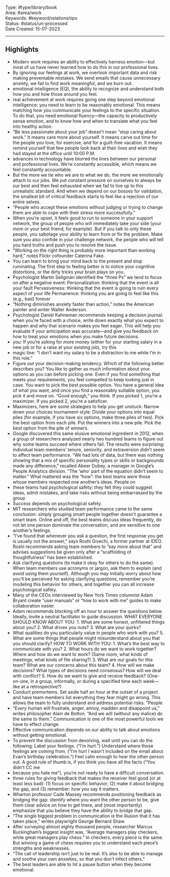 Type: #type/library/book  
Area: #area/work  
Keywords: #keyword/relationships  
Status: #status/un-processed  
Date Created: 15-07-2023
___
## Highlights
- Modern work requires an ability to effectively harness emotion—but most of us have never learned how to do this in our professional lives.
- By ignoring our feelings at work, we overlook important data and risk making preventable mistakes. We send emails that cause unnecessary anxiety, we fail to find work meaningful, and we burn out.
- emotional intelligence (EQ), the ability to recognize and understand both how you and how those around you feel.
- real achievement at work requires going one step beyond emotional intelligence: you need to learn to be reasonably emotional. This means matching how you communicate your feelings to the specific situation. To do that, you need emotional fluency—the capacity to productively sense emotion, and to know how and when to translate what you feel into healthy action.
- “Be less passionate about your job” doesn’t mean “stop caring about work.” It means care more about yourself. It means carve out time for the people you love, for exercise, and for a guilt-free vacation. It means remind yourself that few people look back at their lives and wish they had stayed at the office until 10:00 P.M.
- advances in technology have blurred the lines between our personal and professional lives. We’re constantly accessible, which means we feel constantly accountable.
- But the more we tie who we are to what we do, the more we emotionally attach to our jobs. We put constant pressure on ourselves to always be our best and then feel exhausted when we fail to live up to this unrealistic standard. And when we depend on our bosses for validation, the smallest bit of critical feedback starts to feel like a rejection of our entire selves.
- “People who accept these emotions without judging or trying to change them are able to cope with their stress more successfully.”
- When you’re upset, it feels good to run to someone in your support network, the group of people who will immediately take your side (your mom or your best friend, for example). But if you talk to only these people, you sabotage your ability to learn from or fix the problem. Make sure you also confide in your challenge network, the people who will tell you hard truths and push you to resolve the issue.
- “Working on the right thing is probably more important than working hard,” notes Flickr cofounder Caterina Fake.
- You can learn to bring your mind back to the present and stop ruminating. The first step to feeling better is to notice your cognitive distortions, or the dirty tricks your brain plays on you.
- Psychologist Martin Seligman identified the “three Ps” we tend to focus on after a negative event: Personalization: thinking that the event is all your fault Pervasiveness: thinking that the event is going to ruin every aspect of your life Permanence: thinking you are going to feel like this (e.g., bad) forever
- “Nothing diminishes anxiety faster than action,” notes the American painter and writer Walter Anderson.
- Psychologist Daniel Kahneman recommends keeping a decision journal: when you’re faced with a choice, write down exactly what you expect to happen and why that scenario makes you feel eager. This will help you evaluate if your anticipation was accurate—and give you feedback on how to treat your emotions when you make future decisions.
- you: If you’re asking for more money (either for your starting salary in a new job or for a raise at your existing job), try this
- magic line: “I don’t want my salary to be a distraction to me while I’m in this role.”
- Figure out your decision-making tendency. Which of the following better describes you? You like to gather as much information about your options as you can before picking one. Even if you find something that meets your requirements, you feel compelled to keep looking just in case. You want to pick the best possible option. You have a general idea of what you want, and once you find a reasonably suitable option, you pick it and move on. “Good enough,” you think. If you picked 1, you’re a maximizer. If you picked 2, you’re a satisficer.
- Maximizers, here are some strategies to help you get unstuck: Narrow down your choices tournament-style: Divide your options into equal piles (for example, if you have six options, make three piles of two). Pick the best option from each pile. Put the winners into a new pile. Pick the best option from the pile of winners.
- Google discovered this same elusive emotional ingredient in 2012, when a group of researchers analyzed nearly two hundred teams to figure out why some teams succeed where others fail. The results were surprising: individual team members’ tenure, seniority, and extraversion didn’t seem to affect team performance. “We had lots of data, but there was nothing showing that a mix of specific personality types or skills or backgrounds made any difference,” recalled Abeer Dubey, a manager in Google’s People Analytics division. “The ‘who’ part of the equation didn’t seem to matter.” What mattered was the “how”: the best teams were those whose members respected one another’s ideas. People on
- these teams had psychological safety: they felt they could suggest ideas, admit mistakes, and take risks without being embarrassed by the group
- Success depends on psychological safety.
- MIT researchers who studied team performance came to the same conclusion: simply grouping smart people together doesn’t guarantee a smart team. Online and off, the best teams discuss ideas frequently, do not let one person dominate the conversation, and are sensitive to one another’s feelings.
- “I’ve found that whenever you ask a question, the first response you get is usually not the answer,” says Roshi Givechi, a former partner at IDEO. Roshi recommends asking team members to “say more about that” and advises suggestions be given only after a “scaffolding of thoughtfulness” has been established.
- Ask clarifying questions (to make it okay for others to do the same). When team members use acronyms or jargon, ask them to explain (and avoid using them yourself). Although you may initially worry about how you’ll be perceived for asking clarifying questions, remember you’re modeling this behavior for others, and together you can all increase psychological safety.
- Many of the CEOs interviewed by New York Times columnist Adam Bryant create “user manuals” or “how to work with me” guides to make collaboration easier.
- Adam recommends blocking off an hour to answer the questions below. Ideally, invite a neutral facilitator to guide discussion. WHAT EVERYONE SHOULD KNOW ABOUT YOU: 1. What are some honest, unfiltered things about you? 2. What drives you nuts? 3. What are your quirks?
- What qualities do you particularly value in people who work with you? 5. What are some things that people might misunderstand about you that you should clarify? HOW TO WORK WITH YOU: 1. What’s the best way to communicate with you? 2. What hours do we want to work together? Where and how do we want to work? (Same room, what kinds of meetings, what kinds of file sharing?) 3. What are our goals for this team? What are our concerns about this team? 4. How will we make decisions? What types of decisions need consensus? How will we deal with conflict? 5. How do we want to give and receive feedback? (One-on-one, in a group, informally, or during a specified time each week—like at a retrospective?)
- Conduct premortems. Set aside half an hour at the outset of a project and have team members list everything they fear might go wrong. This allows the team to fully understand and address potential risks. “People
- “Every human will frustrate, anger, annoy, madden and disappoint us,” writes philosopher Alain de Botton. “And we will (without any malice) do the same to them.” Communication is one of the most powerful tools we have to effect change.
- Effective communication depends on our ability to talk about emotions without getting emotional.
- To prevent the discussion from devolving, wait until you can do the following: Label your feelings. (“I’m hurt.”) Understand where those feelings are coming from. (“I’m hurt I wasn’t included on the email about Evan’s birthday celebration.”) Feel calm enough to hear the other person out. A good rule of thumb is, if you think you have all the facts (“You didn’t CC me
- because you hate me”), you’re not ready to have a difficult conversation.
- three rules for giving feedback that makes the receiver feel good (or at least less bad): (1) focus on specific behavior, (2) make it about bridging the gap, and (3) remember: how you say it matters.
- Wharton professor Cade Massey recommends positioning feedback as bridging the gap: identify where you want the other person to be, give them clear advice on how to get there, and (most importantly) emphasize that you believe they have the ability to bridge that gap.
- “The single biggest problem in communication is the illusion that it has taken place,” writes playwright George Bernard Shaw.
- After surveying almost eighty thousand people, researcher Marcus Buckingham’s biggest insight was, “Average managers play checkers, while great managers play chess.” In checkers, every piece is the same. But winning a game of chess requires you to understand each piece’s strengths and weaknesses.
- “The call of leadership isn’t just to be real. It’s also to be able to manage and soothe your own anxieties, so that you don’t infect others.”
- The best leaders are able to hit a pause button when they become emotional.
